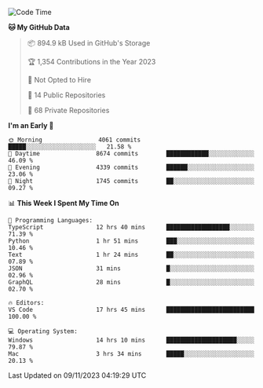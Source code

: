 <!--START_SECTION:waka-->
![Code Time](http://img.shields.io/badge/Code%20Time-4%2C852%20hrs%2018%20mins-blue)

**🐱 My GitHub Data** 

> 📦 894.9 kB Used in GitHub's Storage 
 > 
> 🏆 1,354 Contributions in the Year 2023
 > 
> 🚫 Not Opted to Hire
 > 
> 📜 14 Public Repositories 
 > 
> 🔑 68 Private Repositories 
 > 
**I'm an Early 🐤** 

```text
🌞 Morning                4061 commits        █████░░░░░░░░░░░░░░░░░░░░   21.58 % 
🌆 Daytime                8674 commits        ████████████░░░░░░░░░░░░░   46.09 % 
🌃 Evening                4339 commits        ██████░░░░░░░░░░░░░░░░░░░   23.06 % 
🌙 Night                  1745 commits        ██░░░░░░░░░░░░░░░░░░░░░░░   09.27 % 
```


📊 **This Week I Spent My Time On** 

```text
💬 Programming Languages: 
TypeScript               12 hrs 40 mins      ██████████████████░░░░░░░   71.39 % 
Python                   1 hr 51 mins        ███░░░░░░░░░░░░░░░░░░░░░░   10.46 % 
Text                     1 hr 24 mins        ██░░░░░░░░░░░░░░░░░░░░░░░   07.89 % 
JSON                     31 mins             █░░░░░░░░░░░░░░░░░░░░░░░░   02.96 % 
GraphQL                  28 mins             █░░░░░░░░░░░░░░░░░░░░░░░░   02.70 % 

🔥 Editors: 
VS Code                  17 hrs 45 mins      █████████████████████████   100.00 % 

💻 Operating System: 
Windows                  14 hrs 10 mins      ████████████████████░░░░░   79.87 % 
Mac                      3 hrs 34 mins       █████░░░░░░░░░░░░░░░░░░░░   20.13 % 
```


 Last Updated on 09/11/2023 04:19:29 UTC
<!--END_SECTION:waka-->

